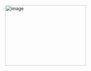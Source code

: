 <img width="256" height="192" alt="image" src="https://github.com/user-attachments/assets/6e325d19-640e-4f6c-a50c-46ac6403f1fc" />

